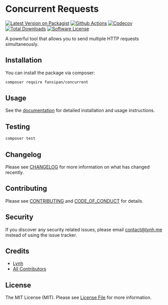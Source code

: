 
# Concurrent Requests

[![Latest Version on Packagist][ico-version]][link-packagist]
[![Github Actions][ico-gh-actions]][link-gh-actions]
[![Codecov][ico-codecov]][link-codecov]
[![Total Downloads][ico-downloads]][link-downloads]
[![Software License][ico-license]](LICENSE.md)

A powerful tool that allows you to send multiple HTTP requests simultaneously.

## Installation

You can install the package via composer:

```bash
composer require fansipan/concurrent
```

## Usage

See the [documentation](https://jenky.github.io/atlas) for detailed installation and usage instructions.

## Testing

```bash
composer test
```

## Changelog

Please see [CHANGELOG](CHANGELOG.md) for more information on what has changed recently.

## Contributing

Please see [CONTRIBUTING](CONTRIBUTING.md) and [CODE_OF_CONDUCT](CODE_OF_CONDUCT.md) for details.

## Security

If you discover any security related issues, please email contact@lynh.me instead of using the issue tracker.

## Credits

- [Lynh](https://github.com/jenky)
- [All Contributors](../../contributors)

## License

The MIT License (MIT). Please see [License File](LICENSE.md) for more information.

[ico-version]: https://img.shields.io/packagist/v/fansipan/concurrent.svg?style=for-the-badge
[ico-license]: https://img.shields.io/badge/license-MIT-brightgreen.svg?style=for-the-badge
[ico-gh-actions]: https://img.shields.io/github/actions/workflow/status/phanxipang/concurrent/testing.yml?branch=main&label=actions&logo=github&style=for-the-badge
[ico-codecov]: https://img.shields.io/codecov/c/github/phanxipang/concurrent?logo=codecov&style=for-the-badge
[ico-downloads]: https://img.shields.io/packagist/dt/fansipan/concurrent.svg?style=for-the-badge

[link-packagist]: https://packagist.org/packages/phanxipang/concurrent
[link-gh-actions]: https://github.com/phanxipang/concurrent
[link-codecov]: https://codecov.io/gh/phanxipang/concurrent
[link-downloads]: https://packagist.org/packages/fansipan/concurrent

